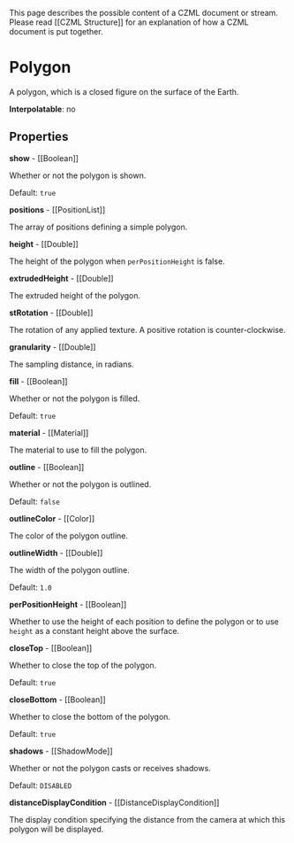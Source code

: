 This page describes the possible content of a CZML document or stream.  Please read [[CZML Structure]] for an explanation of how a CZML document is put together.

# Polygon

A polygon, which is a closed figure on the surface of the Earth.

**Interpolatable**: no

## Properties

**show** - [[Boolean]]

Whether or not the polygon is shown.

Default: `true`


**positions** - [[PositionList]]

The array of positions defining a simple polygon.


**height** - [[Double]]

The height of the polygon when `perPositionHeight` is false.


**extrudedHeight** - [[Double]]

The extruded height of the polygon.


**stRotation** - [[Double]]

The rotation of any applied texture. A positive rotation is counter-clockwise.


**granularity** - [[Double]]

The sampling distance, in radians.


**fill** - [[Boolean]]

Whether or not the polygon is filled.

Default: `true`


**material** - [[Material]]

The material to use to fill the polygon.


**outline** - [[Boolean]]

Whether or not the polygon is outlined.

Default: `false`


**outlineColor** - [[Color]]

The color of the polygon outline.


**outlineWidth** - [[Double]]

The width of the polygon outline.

Default: `1.0`


**perPositionHeight** - [[Boolean]]

Whether to use the height of each position to define the polygon or to use `height` as a constant height above the surface.


**closeTop** - [[Boolean]]

Whether to close the top of the polygon.

Default: `true`


**closeBottom** - [[Boolean]]

Whether to close the bottom of the polygon.

Default: `true`


**shadows** - [[ShadowMode]]

Whether or not the polygon casts or receives shadows.

Default: `DISABLED`


**distanceDisplayCondition** - [[DistanceDisplayCondition]]

The display condition specifying the distance from the camera at which this polygon will be displayed.


